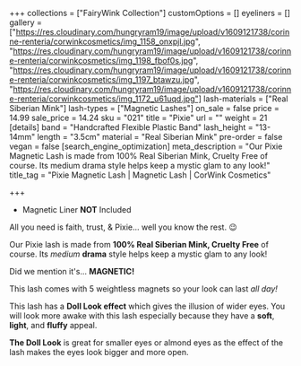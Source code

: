 +++
collections = ["FairyWink Collection"]
customOptions = []
eyeliners = []
gallery = ["https://res.cloudinary.com/hungryram19/image/upload/v1609121738/corinne-renteria/corwinkcosmetics/img_1158_onxpjl.jpg", "https://res.cloudinary.com/hungryram19/image/upload/v1609121738/corinne-renteria/corwinkcosmetics/img_1198_fbof0s.jpg", "https://res.cloudinary.com/hungryram19/image/upload/v1609121738/corinne-renteria/corwinkcosmetics/img_1197_btawzu.jpg", "https://res.cloudinary.com/hungryram19/image/upload/v1609121738/corinne-renteria/corwinkcosmetics/img_1172_u61uqd.jpg"]
lash-materials = ["Real Siberian Mink"]
lash-types = ["Magnetic Lashes"]
on_sale = false
price = 14.99
sale_price = 14.24
sku = "021"
title = "Pixie"
url = ""
weight = 21
[details]
band = "Handcrafted Flexible Plastic Band"
lash_height = "13-14mm"
length = "3.5cm"
material = "Real Siberian Mink"
pre-order = false
vegan = false
[search_engine_optimization]
meta_description = "Our Pixie Magnetic Lash is made from 100% Real Siberian Mink, Cruelty Free of course. Its medium drama style helps keep a mystic glam to any look!"
title_tag = "Pixie Magnetic Lash | Magnetic Lash | CorWink Cosmetics"

+++
* Magnetic Liner **NOT** Included

All you need is faith, trust, & Pixie... well you know the rest. 😉

Our Pixie lash is made from **100% Real Siberian Mink, Cruelty Free** of course. Its _medium_ **drama** style helps keep a mystic glam to any look!

Did we mention it's... **MAGNETIC!**

This lash comes with 5 weightless magnets so your look can last _all day!_ 

This lash has a **Doll Look effect** which gives the illusion of wider eyes. You will look more awake with this lash especially because they have a **soft**, **light**, and **fluffy** appeal.

**The Doll Look** is great for smaller eyes or almond eyes as the effect of the lash makes the eyes look bigger and more open.